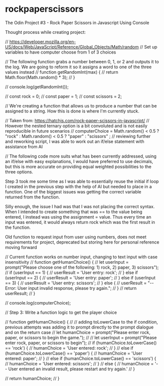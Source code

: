 # rockpaperscissors
The Odin Project #3 - Rock Paper Scissors in Javascript Using Console


Thought process while creating project:

// https://developer.mozilla.org/en-US/docs/Web/JavaScript/Reference/Global_Objects/Math/random
// Set up variables to have computer choose from 1 of 3 choices

// The following function grabs a number between 0, 1, or 2 and outputs it to the log. We are going to reform it so it assigns a word to one of the three values instead
// function getRandomInt(max) {
//     return Math.floor(Math.random() * 3);
//   }

//   console.log(getRandomInt());

// const rock = 0;
// const paper = 1;
// const scissors = 2;


// We're creating a function that allows us to produce a number that can be assigned to a string. How this is done is where I'm currently stuck. 


// Taken from: https://hatchjs.com/rock-paper-scissors-in-javascript/
// However the nested ternary option is a bit convoluted and is not easily reproducible in future scenarios
// computerChoice = Math.random() < 0.5 ? "rock" : Math.random() < 0.5 ? "paper" : "scissors" ;
// reviewing further and reworking script, I was able to work out an if/else statement with assistance from AI 


// The following code more suits what has been currently addressed, using an if/else with easy explanations, I would have preferred to use decimals, but this is more accurate on providing equal weighted possibilities to the three options.


Step 3 took me some time as I was able to essentially reuse the initial if loop I created in the previous step with the help of AI but needed to place in a function. One of the biggest issues was getting the correct variable returned from the function.

Silly enough, the issue I had was that I was not placing the correct syntax. When I intended to create something that was == to the value being entered, I instead was using the assignment = value. Thus every time an input was entered, it would always return rock which was the first result in the function. 



Old function to request input from user using numbers, does not meet requirements for project, deprecated but storing here for personal reference moving forward

// Current function works on number input, changing to text input with case insensitivity
// function getHumanChoice() {
//     let userInput = prompt("Please choose one of the following: 1) rock, 2) paper, 3) scissors");
//     if (userInput == 1) {
//         userResult = 'User entry: rock';
//     }   else if (userInput == 2) {
//         userResult = 'User entry: paper';
//     }   else if (userInput == 3) {
//         userResult = 'User entry: scissors';
//     }   else {
//         userResult = "-- Error: User input invalid response, please try again.";
//     }
//     return userResult;
// }

// console.log(computerChoice);

// Step 3: Write a function logic to get the player choice

// function getHumanChoice() {
//     // adding toLowerCase to the if condition, previous attempts was adding it to prompt directly to the prompt dialogue and on the return case
//     let humanChoice = prompt("Please enter rock, paper, or scissors to begin the game.");
//     // let userInput = prompt("Please enter rock, paper, or scissors to begin");
//     if (humanChoice.toLowerCase() == 'rock') {
//         humanChoice = 'User entered: rock';
//     }
//     else if (humanChoice.toLowerCase() == 'paper') {
//         humanChoice = 'User entered: paper';
//     }
//     else if (humanChoice.toLowerCase() == 'scissors') {
//         humanChoice = 'User entered: scissors';
//     }
//     else {
//         humanChoice = '-- User entered an invalid result, please restart and try again.'
//     }

//     return humanChoice;
// }
